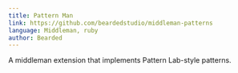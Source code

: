 ```yaml
---
title: Pattern Man
link: https://github.com/beardedstudio/middleman-patterns
language: Middleman, ruby
author: Bearded
---
```


A middleman extension that implements Pattern Lab-style patterns.